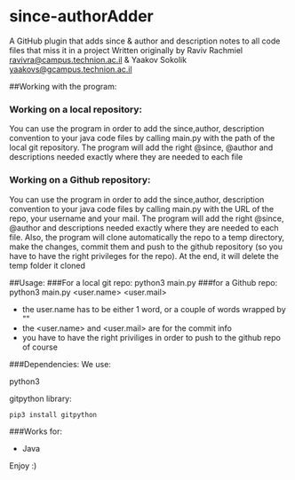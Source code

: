 # since-authorAdder
A GitHub plugin that adds since &amp; author and description notes to all code files that miss it in a project
Written originally by Raviv Rachmiel <ravivra@campus.technion.ac.il> & Yaakov Sokolik <yaakovs@gcampus.technion.ac.il>

##Working with the program:
### Working on a local repository:
You can use the program in order to add the since,author, description convention to your java code files by
calling main.py with the path of the local git repository.
The program will add the right @since, @author and descriptions needed exactly where they are needed to each file
### Working on a Github repository:
You can use the program in order to add the since,author, description convention to your java code files by
calling main.py with the URL of the repo, your username and your mail.
The program will add the right @since, @author and descriptions needed exactly where they are needed to each file.
Also, the program will clone automatically the repo to a temp directory, make the changes, commit them and push to
the github repository (so you have to have the right privileges for the repo).
At the end, it will delete the temp folder it cloned


##Usage:
###For a local git repo:
    python3 main.py <local git repo path>
###for a Github repo:
    python3 main.py <github repo URL> <user.name> <user.mail>
* the user.name has to be either 1 word, or a couple of words wrapped by ""
* the <user.name> and <user.mail> are for the commit info
* you have to have the right priviliges in order to push to the github repo of course

###Dependencies:
We use:

python3

gitpython library:

    pip3 install gitpython

###Works for:
- Java



Enjoy :)



